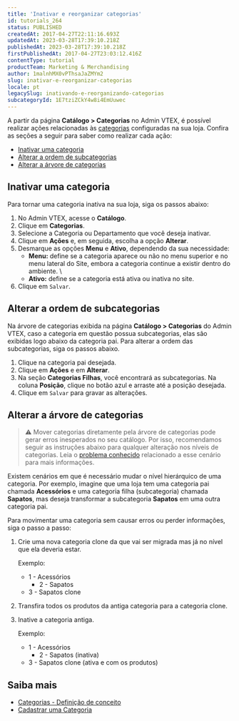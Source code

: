 ```yaml
---
title: 'Inativar e reorganizar categorias'
id: tutorials_264
status: PUBLISHED
createdAt: 2017-04-27T22:11:16.693Z
updatedAt: 2023-03-28T17:39:10.218Z
publishedAt: 2023-03-28T17:39:10.218Z
firstPublishedAt: 2017-04-27T23:03:12.416Z
contentType: tutorial
productTeam: Marketing & Merchandising
author: 1malnhMX0vPThsaJaZMYm2
slug: inativar-e-reorganizar-categorias
locale: pt
legacySlug: inativando-e-reorganizando-categorias
subcategoryId: 1E7tziZCkY4w8i4EmUuwec
---
```


A partir da página **Catálogo > Categorias** no Admin VTEX, é possível realizar ações relacionadas às [categorias](https://help.vtex.com/pt/tutorial/cadastrando-categoria) configuradas na sua loja. Confira as seções a seguir para saber como realizar cada ação:

* [Inativar uma categoria](#inativar-uma-categoria)
* [Alterar a ordem de subcategorias](#alterar-a-ordem-de-subcategorias)
* [Alterar a árvore de categorias](#alterar-a-arvore-de-categorias)

## Inativar uma categoria

Para tornar uma categoria inativa na sua loja, siga os passos abaixo:

1. No Admin VTEX, acesse o **Catálogo**.
2. Clique em **Categorias**.
3. Selecione a Categoria ou Departamento que você deseja inativar.
4. Clique em **Ações** e, em seguida, escolha a opção **Alterar**.
5. Desmarque as opções **Menu** e **Ativo**, dependendo da sua necessidade:
    - **Menu:** define se a categoria aparece ou não no menu superior e no menu lateral do Site, embora a categoria continue a existir dentro do ambiente. \
    - **Ativo:** define se a categoria está ativa ou inativa no site.
6. Clique em `Salvar`.

## Alterar a ordem de subcategorias

Na árvore de categorias exibida na página **Catálogo > Categorias** do Admin VTEX, caso a categoria em questão possua subcategorias, elas são exibidas logo abaixo da categoria pai. Para alterar a ordem das subcategorias, siga os passos abaixo.

1. Clique na categoria pai desejada.
2. Clique em **Ações** e em **Alterar**.
3. Na seção **Categorias Filhas**, você encontrará as subcategorias. Na coluna **Posição**, clique no botão azul e arraste até a posição desejada.
4. Clique em `Salvar` para gravar as alterações.

## Alterar a árvore de categorias

>⚠️ Mover categorias diretamente pela árvore de categorias pode gerar erros inesperados no seu catálogo. Por isso, recomendamos seguir as instruções abaixo para qualquer alteração nos níveis de categorias. Leia o [problema conhecido](https://help.vtex.com/pt/known-issues/mover-categorias-gera-comportamentos-inesperados-na-arvore-de-categorias--6JSa9nnYoAAUQO1zPtzfZD) relacionado a esse cenário para mais informações.

Existem cenários em que é necessário mudar o nível hierárquico de uma categoria. Por exemplo, imagine que uma loja tem uma categoria pai chamada **Acessórios** e uma categoria filha (subcategoria) chamada **Sapatos**, mas deseja transformar a subcategoria **Sapatos** em uma outra categoria pai.

Para movimentar uma categoria sem causar erros ou perder informações, siga o passo a passo:

1. Crie uma nova categoria clone da que vai ser migrada mas já no nível que ela deveria estar.

    Exemplo:

    * 1 - Acessórios
        * 2 - Sapatos
    * 3 - Sapatos clone

2. Transfira todos os produtos da antiga categoria para a categoria clone.
3. Inative a categoria antiga.

    Exemplo:

    * 1 - Acessórios
        * 2 - Sapatos (inativa)
    * 3 - Sapatos clone (ativa e com os produtos)

## Saiba mais

* [Categorias - Definição de conceito](https://help.vtex.com/pt/tracks/catalogo-101--5AF0XfnjfWeopIFBgs3LIQ/2gkZDjXRqfsq62TlAkj4uf)
* [Cadastrar uma Categoria](https://help.vtex.com/pt/tutorial/cadastrar-uma-categoria--tutorials_206)

